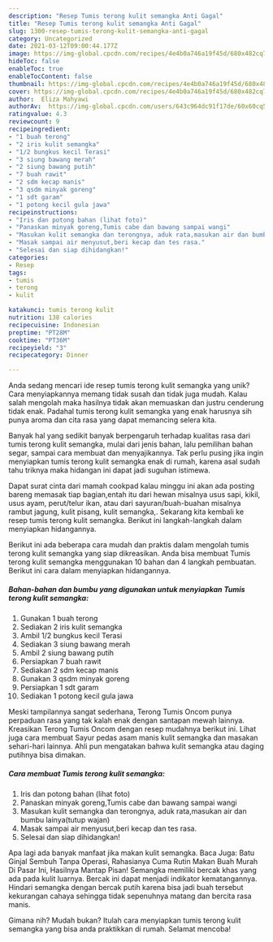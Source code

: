 ```yaml
---
description: "Resep Tumis terong kulit semangka Anti Gagal"
title: "Resep Tumis terong kulit semangka Anti Gagal"
slug: 1300-resep-tumis-terong-kulit-semangka-anti-gagal
category: Uncategorized
date: 2021-03-12T09:00:44.177Z
image: https://img-global.cpcdn.com/recipes/4e4b0a746a19f45d/680x482cq70/tumis-terong-kulit-semangka-foto-resep-utama.jpg
hideToc: false
enableToc: true
enableTocContent: false
thumbnail: https://img-global.cpcdn.com/recipes/4e4b0a746a19f45d/680x482cq70/tumis-terong-kulit-semangka-foto-resep-utama.jpg
cover: https://img-global.cpcdn.com/recipes/4e4b0a746a19f45d/680x482cq70/tumis-terong-kulit-semangka-foto-resep-utama.jpg
author:  Eliza Mahyawi
authorAv:  https://img-global.cpcdn.com/users/643c964dc91f17de/60x60cq50/avatar.jpg
ratingvalue: 4.3
reviewcount: 9
recipeingredient:
- "1 buah terong"
- "2 iris kulit semangka"
- "1/2 bungkus kecil Terasi"
- "3 siung bawang merah"
- "2 siung bawang putih"
- "7 buah rawit"
- "2 sdm kecap manis"
- "3 qsdm minyak goreng"
- "1 sdt garam"
- "1 potong kecil gula jawa"
recipeinstructions:
- "Iris dan potong bahan (lihat foto)"
- "Panaskan minyak goreng,Tumis cabe dan bawang sampai wangi"
- "Masukan kulit semangka dan terongnya, aduk rata,masukan air dan bumbu lainya(tutup wajan)"
- "Masak sampai air menyusut,beri kecap dan tes rasa."
- "Selesai dan siap dihidangkan!"
categories:
- Resep
tags:
- tumis
- terong
- kulit

katakunci: tumis terong kulit 
nutrition: 138 calories
recipecuisine: Indonesian
preptime: "PT28M"
cooktime: "PT36M"
recipeyield: "3"
recipecategory: Dinner

---
```



Anda sedang mencari ide resep tumis terong kulit semangka yang unik? Cara menyiapkannya memang tidak susah dan tidak juga mudah. Kalau salah mengolah maka hasilnya tidak akan memuaskan dan justru cenderung tidak enak. Padahal tumis terong kulit semangka yang enak harusnya sih punya aroma dan cita rasa yang dapat memancing selera kita.


Banyak hal yang sedikit banyak berpengaruh terhadap kualitas rasa dari tumis terong kulit semangka, mulai dari jenis bahan, lalu pemilihan bahan segar, sampai cara membuat dan menyajikannya. Tak perlu pusing jika ingin menyiapkan tumis terong kulit semangka enak di rumah, karena asal sudah tahu triknya maka hidangan ini dapat jadi suguhan istimewa.

Dapat surat cinta dari mamah cookpad kalau minggu ini akan ada posting bareng memasak tiap bagian,entah itu dari hewan misalnya usus sapi, kikil, usus ayam, perut/telur ikan, atau dari sayuran/buah-buahan misalnya rambut jagung, kulit pisang, kulit semangka,. Sekarang kita kembali ke resep tumis terong kulit semangka. Berikut ini langkah-langkah dalam menyiapkan hidangannya.


Berikut ini ada beberapa cara mudah dan praktis dalam mengolah tumis terong kulit semangka yang siap dikreasikan. Anda bisa membuat Tumis terong kulit semangka menggunakan 10 bahan dan 4 langkah pembuatan. Berikut ini cara dalam menyiapkan hidangannya.

<!--inarticleads1-->

##### Bahan-bahan dan bumbu yang digunakan untuk menyiapkan Tumis terong kulit semangka:

1. Gunakan 1 buah terong
1. Sediakan 2 iris kulit semangka
1. Ambil 1/2 bungkus kecil Terasi
1. Sediakan 3 siung bawang merah
1. Ambil 2 siung bawang putih
1. Persiapkan 7 buah rawit
1. Sediakan 2 sdm kecap manis
1. Gunakan 3 qsdm minyak goreng
1. Persiapkan 1 sdt garam
1. Sediakan 1 potong kecil gula jawa


Meski tampilannya sangat sederhana, Terong Tumis Oncom punya perpaduan rasa yang tak kalah enak dengan santapan mewah lainnya. Kreasikan Terong Tumis Oncom dengan resep mudahnya berikut ini. Lihat juga cara membuat Sayur pedas asam manis kulit semangka dan masakan sehari-hari lainnya. Ahli pun mengatakan bahwa kulit semangka atau daging putihnya bisa dimakan. 

<!--inarticleads2-->

##### Cara membuat Tumis terong kulit semangka:

1. Iris dan potong bahan (lihat foto)
1. Panaskan minyak goreng,Tumis cabe dan bawang sampai wangi
1. Masukan kulit semangka dan terongnya, aduk rata,masukan air dan bumbu lainya(tutup wajan)
1. Masak sampai air menyusut,beri kecap dan tes rasa.
1. Selesai dan siap dihidangkan!

Apa lagi ada banyak manfaat jika makan kulit semangka. Baca Juga: Batu Ginjal Sembuh Tanpa Operasi, Rahasianya Cuma Rutin Makan Buah Murah Di Pasar Ini, Hasilnya Mantap Pisan! Semangka memiliki bercak khas yang ada pada kulit luarnya. Bercak ini dapat menjadi indikator kematangannya. Hindari semangka dengan bercak putih karena bisa jadi buah tersebut kekurangan cahaya sehingga tidak sepenuhnya matang dan bercita rasa manis. 

Gimana nih? Mudah bukan? Itulah cara menyiapkan tumis terong kulit semangka yang bisa anda praktikkan di rumah. Selamat mencoba!
